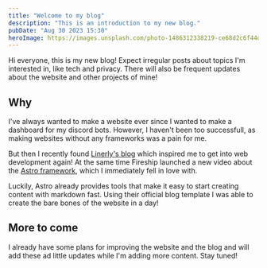 ```yaml
---
title: "Welcome to my blog"
description: "This is an introduction to my new blog."
pubDate: "Aug 30 2023 15:30"
heroImage: https://images.unsplash.com/photo-1486312338219-ce68d2c6f44d
---
```


Hi everyone, this is my new blog! Expect irregular posts about topics I'm interested in, like tech and privacy. There will also be frequent updates about the website and other projects of mine!

## Why
I've always wanted to make a website ever since I wanted to make a dashboard for my discord bots. However, I haven't been too successfull, as making websites without any frameworks was a pain for me.

But then I recently found [Linerly's blog](https://linerly.xyz/en/blog) which inspired me to get into web development again! At the same time Fireship launched a new video about the [Astro framework](https://astro.build), which I immediately fell in love with.

Luckily, Astro already provides tools that make it easy to start creating content with markdown fast. Using their official blog template I was able to create the bare bones of the website in a day!

## More to come
I already have some plans for improving the website and the blog and will add these ad little updates while I'm adding more content. Stay tuned!